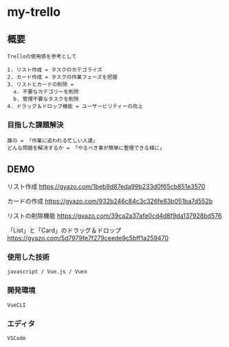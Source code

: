 # my-trello

## 概要
```
Trelloの使用感を参考として

1. リスト作成 = タスクのカテゴライズ
2. カード作成 = タスクの作業フェーズを把握
3. リストとカードの削除 =
  a. 不要なカテゴリーを削除
  b. 管理不要なタスクを削除
4. ドラッグ＆ドロップ機能 = ユーザービリティーの向上
```

### 目指した課題解決
```
誰の = 「作業に追われる忙しい人達」
どんな問題を解決するか = 「やるべき事が簡単に整理できる様に」
```

## DEMO
リスト作成
https://gyazo.com/1beb9d87eda99b233d0f65cb851e3570

カードの作成
https://gyazo.com/932b246c84c3c326fe83b051ba7d552b

リストの削除機能
https://gyazo.com/39ca2a37afe0cd4d8f9da137928bd576

「List」と「Card」のドラッグ＆ドロップ
https://gyazo.com/5d7979fe7f279ceede9c5bff1a259470

### 使用した技術
```
javascript / Vue.js / Vuex
```

### 開発環境
```
VueCLI
```

### エディタ
```
VSCode
```